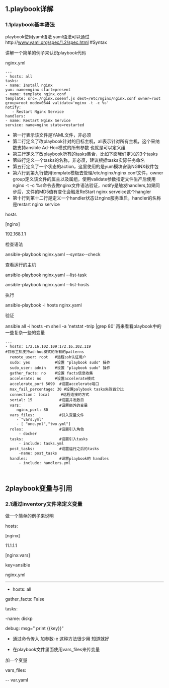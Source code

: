 ## 1.playbook详解

### 1.1playbook基本语法

playbook使用yaml语法 yaml语法可以通过http://www.yaml.org/spec/1.2/spec.html #Syntax

讲解一个简单的例子来认识playbook代码 

nginx.yml
```
---
- hosts: all
tasks:
- name: Install nginx
yum: name=nginx start=present
- name: template nginx.conf  
template: src=./nginx.coeenf.js dest=/etc/nginx/nginx.conf owner=root group=root mode=0644 validate='nginx -t -c %s'
notify:
   - Restart Nginx Service
handlers:
- name: Restart Nginx Service
service: name=nginx state=restarted 

```
* 第一行表示该文件是YAML文件，非必须
* 第二行定义了改playbook针对的目标主机，all表示针对所有主机，这个采纳数支持ansible Ad-Hoc模式的所有参数 也就是可以定义组
* 第三行定义了改playbook所有的tasks集合，比如下面我们定义的3个tasks
* 第四行定义一个tasks的名称，非必须，建议根据tasks实际任务命名
* 第五行定义了一个状态的action，这里使用的是yum模块安装NGINX软件包
* 第六行到第九行使用template模板去管理/etc/nginx/nginx.conf文件，owner group定义该文件的属主以及属组，使用validate参数指定文件生产后使用nginx -t -c %s命令去做nginx文件语法验证，notify是触发handlers,如果同步后，文件的MD5值有变化会触发ReStart nginx serveice这个hangler
* 第十行到第十二行是定义一个handler状态让nginx服务重启，handler的名称是restart nginx service

hosts

[nginx]

192.168.1.1

检查语法

ansible-playbook nginx.yaml --syntax--check

查看运行的主机

ansible-playbook nginx.yaml --list-task

ansible-playbook nginx.yaml --list-hosts

执行

ansible-playbook -i hosts nginx.yaml

验证

ansible all -i hosts -m shell -a 'netstat -tnlp |grep 80'
再来看看playbook中的一些复杂一些的变量
```
---
- hosts: 172.16.102.109:172.16.102.119
#目标主机支持ad-hoc模式的所有的patterns
  remote_user: root   #远程ssh认证用户
  sudo: yes           #设置 "playbook sudo" 操作
  sudo_user: admin    #设置 "playbook sudo" 操作
  gather_facts: no    #设置 facts信息收集   
  accelerate: no      #设置accelerate模式
  accelerate_port 5099  #设置accelerate端口
  max_fail_percentage: 30 #设置palybook tasks失败百分比
  connection： local     #远程连接的方式
  serial: 15            #设置并发数目
  vars:                 #设置额外的变量
     nginx_port: 80
  vars_files:           #引入变量文件
     - "vars.yml"
     - [ "one.yml","two.yml"]
  roles:                #设置引入角色
      - docker
  tasks:                #设置引入tasks
      - include: tasks.yml 
  post_tasks:           #设置运行之后的tasks
      -name: post_tasks
  handles:              #设置playbook的 handles
      - include: handlers.yml
      
      
```
## 2playbook变量与引用

### 2.1通过inventory文件来定义变量

做一个简单的例子来说明

hosts:

[nginx]

11.1.1.1

[nginx:vars]

key=ansible

nginx.yml

---

- hosts: all

gather_facts: False

tasks:

-name: diskp

debug: msg=" print {{key}}"

* 通过命令传入 加参数-e 这种方法很少用 知道就好

* 在playbook文件里面使用vars_files来传变量

加一个变量

vars_files:

-- var.yaml